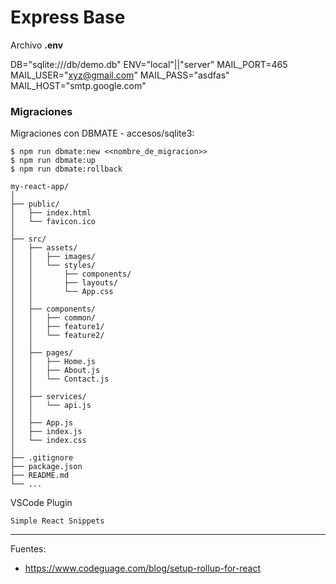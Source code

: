 # Express Base


Archivo <b>.env</b>

DB="sqlite:///db/demo.db"
ENV="local"||"server"
MAIL_PORT=465
MAIL_USER="xyz@gmail.com"
MAIL_PASS="asdfas"
MAIL_HOST="smtp.google.com"

### Migraciones

Migraciones con DBMATE - accesos/sqlite3:

    $ npm run dbmate:new <<nombre_de_migracion>>
    $ npm run dbmate:up
    $ npm run dbmate:rollback

```
my-react-app/
│
├── public/
│   ├── index.html
│   └── favicon.ico
│
├── src/
│   ├── assets/
│   │   ├── images/
│   │   └── styles/
│   │       ├── components/
│   │       ├── layouts/
│   │       └── App.css
│   │
│   ├── components/
│   │   ├── common/
│   │   ├── feature1/
│   │   └── feature2/
│   │
│   ├── pages/
│   │   ├── Home.js
│   │   ├── About.js
│   │   └── Contact.js
│   │
│   ├── services/
│   │   └── api.js
│   │
│   ├── App.js
│   ├── index.js
│   └── index.css
│
├── .gitignore
├── package.json
├── README.md
└── ...
```

VSCode Plugin

    Simple React Snippets


---

Fuentes:

+ https://www.codeguage.com/blog/setup-rollup-for-react
